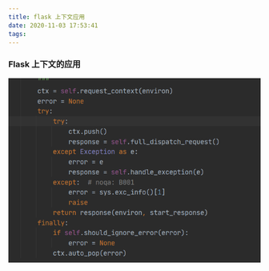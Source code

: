 ```yaml
---
title: flask 上下文应用
date: 2020-11-03 17:53:41
tags:
---
```

### Flask 上下文的应用


![flask_request_push_stack](/images/flask_request_push_stack.png)